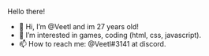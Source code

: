 Hello there!

- 👋 Hi, I’m @Veetl and im 27 years old!
- 👀 I’m interested in games, coding (html, css, javascript).
- 📫 How to reach me: @Veetl#3141 at discord.
